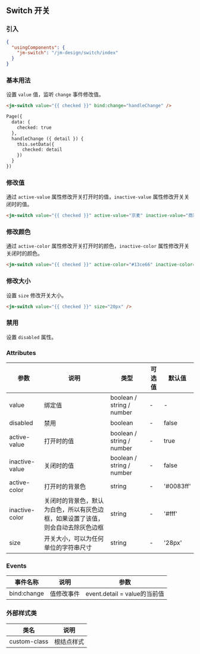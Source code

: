 ## Switch 开关

### 引入

```json
{
  "usingComponents": {
    "jm-switch": "/jm-design/switch/index"
  }
}
```

### 基本用法

设置 `value` 值，监听 `change` 事件修改值。

```html
<jm-switch value="{{ checked }}" bind:change="handleChange" />

Page({
  data: {
    checked: true
  },
  handleChange ({ detail }) {
    this.setData({
      checked: detail
    })
  }
})
```

### 修改值

通过 `active-value` 属性修改开关打开时的值，`inactive-value` 属性修改开关关闭时的值。

```html
<jm-switch value="{{ checked }}" active-value="京麦" inactive-value="商家后台" />
```

### 修改颜色

通过 `active-color` 属性修改开关打开时的颜色，`inactive-color` 属性修改开关关闭时的颜色。

```html
<jm-switch value="{{ checked }}" active-color="#13ce66" inactive-color="#f00" />
```

### 修改大小

设置 `size` 修改开关大小。

```html
<jm-switch value="{{ checked }}" size="20px" />
```

### 禁用

设置 `disabled` 属性。

### Attributes

| 参数      | 说明                                 | 类型      | 可选值       | 默认值   |
|---------- |------------------------------------ |---------- |------------- |-------- |
| value   |	绑定值 |	boolean / string / number | - |	-  |
| disabled | 禁用 | boolean | - | false |
| active-value | 打开时的值 | boolean / string / number | - | true |
| inactive-value | 关闭时的值 | boolean / string / number | - | false |
| active-color | 打开时的背景色 | string | - | '#0083ff' |
| inactive-color | 关闭时的背景色，默认为白色，所以有灰色边框，如果设置了该值，则会自动去除灰色边框 | string | - | '#fff' |
| size | 开关大小，可以为任何单位的字符串尺寸 | string | - | '28px' |

### Events

| 事件名称      | 说明                                 | 参数     |
|------------- |------------------------------------ |--------- |
| bind:change | 值修改事件 | event.detail = value的当前值 |

### 外部样式类

| 类名     | 说明                |
|---------|---------------------|
| custom-class | 根结点样式 |
